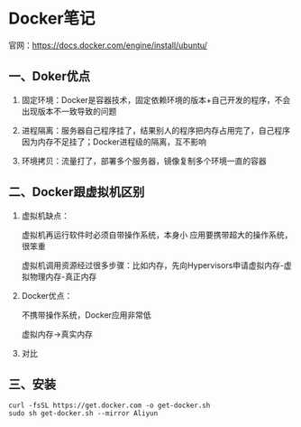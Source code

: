 # Docker笔记

官网：https://docs.docker.com/engine/install/ubuntu/



## 一、Doker优点

1. 固定环境：Docker是容器技术，固定依赖环境的版本+自己开发的程序，不会出现版本不一致导致的问题

2. 进程隔离：服务器自己程序挂了，结果别人的程序把内存占用完了，自己程序因为内存不足挂了；Docker进程级的隔离，互不影响

3. 环境拷贝：流量打了，部署多个服务器，镜像复制多个环境一直的容器



## 二、Docker跟虚拟机区别



1. 虚拟机缺点：

   虚拟机再运行软件时必须自带操作系统，本身小 应用要携带超大的操作系统，很笨重

   虚拟机调用资源经过很多步骤：比如内存，先向Hypervisors申请虚拟内存-虚拟物理内存-真正内存

2. Docker优点：

   不携带操作系统，Docker应用非常低

   虚拟内存->真实内存

3. 对比



## 三、安装



```shell
curl -fsSL https://get.docker.com -o get-docker.sh
sudo sh get-docker.sh --mirror Aliyun
```





